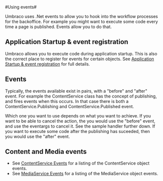 #Using events#

Umbraco uses .Net events to allow you to hook into the workflow processes for the backoffice. For example you might want to execute some code every time a page is published. Events allow you to do that.

## Application Startup & event registration ##

Umbraco allows you to execute code during application startup. This is also the correct place to register for events for certain objects. See [Application Startup & event registration](/Documentation/Reference/Events/application-startup.md) for full details.

## Events ##

Typically, the events available exist in pairs, with a "before" and "after" event. For example the ContentService class has the concept of publishing, and fires events when this occurs. In that case there is both a ContentService.Publishing and ContentService.Published event. 

Which one you want to use depends on what you want to achieve. If you want to be able to cancel the action, the you would use the "before" event, and use the eventargs to cancel it. See the sample handler further down. If you want to execute some code after the publishing has suceeded, then you would use the "after" event.

## Content and Media events ##

* See [ContentService Events](ContentService-Events.md) for a listing of the ContentService object events.  
* See [MediaService Events](MediaService-Events.md) for a listing of the MediaService object events.
